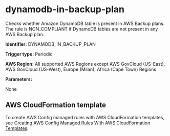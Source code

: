 # dynamodb\-in\-backup\-plan<a name="dynamodb-in-backup-plan"></a>

Checks whether Amazon DynamoDB table is present in AWS Backup plans\. The rule is NON\_COMPLIANT if DynamoDB tables are not present in any AWS Backup plan\. 

**Identifier:** DYNAMODB\_IN\_BACKUP\_PLAN

**Trigger type:** Periodic

**AWS Region:** All supported AWS Regions except AWS GovCloud \(US\-East\), AWS GovCloud \(US\-West\), Europe \(Milan\), Africa \(Cape Town\) Regions

**Parameters:**

None  

## AWS CloudFormation template<a name="w24aac11c29c17d103c15"></a>

To create AWS Config managed rules with AWS CloudFormation templates, see [Creating AWS Config Managed Rules With AWS CloudFormation Templates](aws-config-managed-rules-cloudformation-templates.md)\.